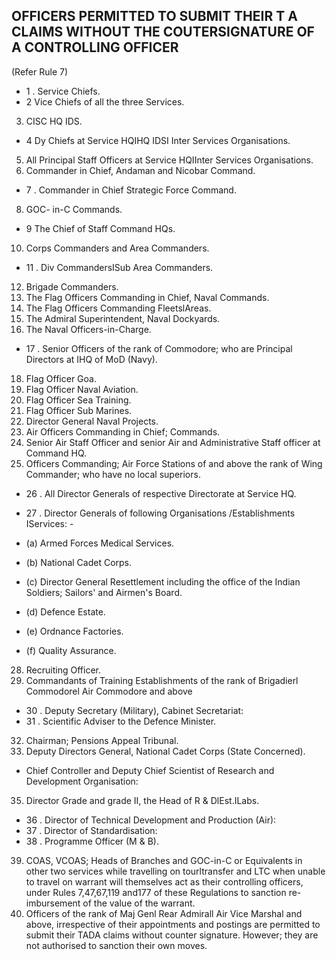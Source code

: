 ## OFFICERS PERMITTED TO SUBMIT THEIR T A CLAIMS WITHOUT THE COUTERSIGNATURE OF A CONTROLLING OFFICER

(Refer Rule 7)

- 1 . Service Chiefs.
- 2 Vice Chiefs of all the three Services.
3. CISC HQ IDS.
- 4 Dy Chiefs at Service HQIHQ IDSI Inter Services Organisations.
5. All Principal Staff Officers at Service HQIInter Services Organisations.
6. Commander in Chief, Andaman and Nicobar Command.
- 7 . Commander in Chief Strategic Force Command.
8. GOC- in-C Commands.
- 9 The Chief of Staff Command HQs.
10. Corps Commanders and Area Commanders.
- 11 . Div CommandersISub Area Commanders.
12. Brigade Commanders.
13. The Flag Officers Commanding in Chief, Naval Commands.
14. The Flag Officers Commanding FleetslAreas.
15. The Admiral Superintendent, Naval Dockyards.
16. The Naval Officers-in-Charge.
- 17 . Senior Officers of the rank of Commodore; who are Principal Directors at IHQ of MoD (Navy).
18. Flag Officer Goa.
19. Flag Officer Naval Aviation.
20. Flag Officer Sea Training.
21. Flag Officer Sub Marines.
22. Director General Naval Projects.
23. Air Officers Commanding in Chief; Commands.
24. Senior Air Staff Officer and senior Air and Administrative Staff officer at Command HQ.
25. Officers Commanding; Air Force Stations of and above the rank of Wing Commander; who have no local superiors.
- 26 . All Director Generals of respective Directorate at Service HQ.
- 27 . Director Generals of following Organisations /Establishments IServices: -
- (a) Armed Forces Medical Services.
- (b) National Cadet Corps.
- (c) Director General Resettlement including the office of the Indian Soldiers; Sailors' and Airmen's Board.

- (d) Defence Estate.
- (e) Ordnance Factories.
- (f) Quality Assurance.
28. Recruiting Officer.
29. Commandants of Training Establishments of the rank of Brigadierl Commodorel Air Commodore and above
- 30 . Deputy Secretary (Military), Cabinet Secretariat:
- 31 . Scientific Adviser to the Defence Minister.
32. Chairman; Pensions Appeal Tribunal.
33. Deputy Directors General, National Cadet Corps (State Concerned).
- Chief Controller and Deputy Chief Scientist of Research and Development Organisation:
35. Director Grade and grade II, the Head of R &amp; DlEst.ILabs.
- 36 . Director of Technical Development and Production (Air):
- 37 . Director of Standardisation:
- 38 . Programme Officer (M &amp; B).
39. COAS, VCOAS; Heads of Branches and GOC-in-C or Equivalents in other two services while travelling on tourltransfer and LTC when unable to travel on warrant will themselves act as their controlling officers, under Rules 7,47,67,119 and177 of these Regulations to sanction re-imbursement of the value of the warrant.
40. Officers of the rank of Maj Genl Rear Admirall Air Vice Marshal and above, irrespective of their appointments and postings are permitted to submit their TADA claims without counter signature. However; they are not authorised to sanction their own moves.
